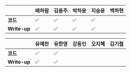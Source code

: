 |              | 배하람             | 김용주 | 박하윤 | 지승윤 | 백하현 |
| ------------ | ------------------ | ------ | ------ | ------ | ------ |
| **코드**     | :white_check_mark: | :white_check_mark: | :white_check_mark: |:white_check_mark:||
| **Write-up** | :white_check_mark: | :white_check_mark: | :white_check_mark:|:white_check_mark:||

|              | 유예찬 | 유한영 | 강동인 | 오지혜 | 김기철 |
| ------------ | ------ | ------ | ------ | ------ | ------ |
| **코드**     |:white_check_mark:|:white_check_mark:|        |        |        |
| **Write-up** |:white_check_mark:|:white_check_mark:|        |        |        |

